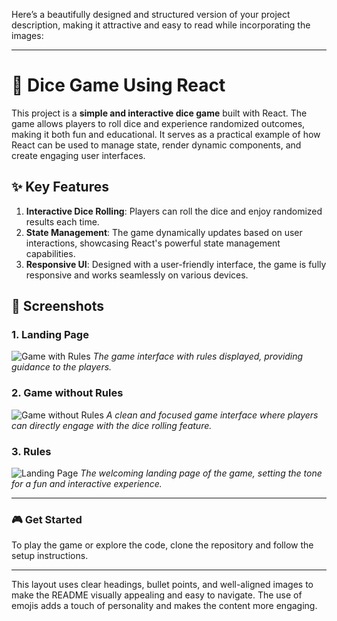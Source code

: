 Here’s a beautifully designed and structured version of your project description, making it attractive and easy to read while incorporating the images:

---

# 🎲 Dice Game Using React

This project is a **simple and interactive dice game** built with React. The game allows players to roll dice and experience randomized outcomes, making it both fun and educational. It serves as a practical example of how React can be used to manage state, render dynamic components, and create engaging user interfaces.

## ✨ Key Features

1. **Interactive Dice Rolling**: Players can roll the dice and enjoy randomized results each time.
2. **State Management**: The game dynamically updates based on user interactions, showcasing React's powerful state management capabilities.
3. **Responsive UI**: Designed with a user-friendly interface, the game is fully responsive and works seamlessly on various devices.

## 📸 Screenshots

### 1. Landing Page
![Game with Rules](https://github.com/user-attachments/assets/53fcab3c-de6a-4ceb-9677-96916f71fdbd)
*The game interface with rules displayed, providing guidance to the players.*

### 2. Game without Rules
![Game without Rules](https://github.com/user-attachments/assets/bbd5b971-87fa-4b46-8b60-e5f2fac81820)
*A clean and focused game interface where players can directly engage with the dice rolling feature.*

### 3. Rules
![Landing Page](https://github.com/user-attachments/assets/dc0a3310-d606-4a67-ab6c-8f95b090fbe5)
*The welcoming landing page of the game, setting the tone for a fun and interactive experience.*

---

### 🎮 Get Started

To play the game or explore the code, clone the repository and follow the setup instructions.

---

This layout uses clear headings, bullet points, and well-aligned images to make the README visually appealing and easy to navigate. The use of emojis adds a touch of personality and makes the content more engaging.
